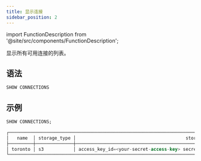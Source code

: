 ```yaml
---
title: 显示连接
sidebar_position: 2
---
```

import FunctionDescription from '@site/src/components/FunctionDescription';

<FunctionDescription description="引入或更新于：v1.2.208"/>

显示所有可用连接的列表。

## 语法

```sql
SHOW CONNECTIONS
```

## 示例

```sql
SHOW CONNECTIONS;

┌────────────────────────────────────────────────────────────────────────────────────────────────────────────┐
│   name  │ storage_type │                                         storage_params                            │
├─────────┼──────────────┼───────────────────────────────────────────────────────────────────────────────────┤
│ toronto │ s3           │ access_key_id=<your-secret-access-key> secret_access_key=<your-secret-access-key> │
└────────────────────────────────────────────────────────────────────────────────────────────────────────────┘
```
